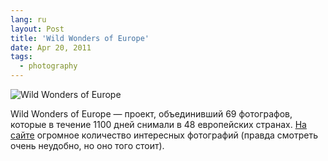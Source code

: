 ```yaml
---
lang: ru
layout: Post
title: 'Wild Wonders of Europe'
date: Apr 20, 2011
tags:
  - photography
---
```


![Wild Wonders of Europe](upload://SVZ-2009-02-25-133425.jpg "Great Grey Owl (Strix nebulosa) perched on camera, Finland. © [Sven Zacek](http://www.wild-wonders.com/gallery_display.asp?gallery=ZacekSven_Finland) / [Wild Wonders of Europe](http://www.wild-wonders.com/).")

Wild Wonders of Europe — проект, объединивший 69 фотографов, которые в течение 1100 дней снимали в 48 европейских странах. [На сайте](http://www.wild-wonders.com/galleries.asp) огромное количество интересных фотографий (правда смотреть очень неудобно, но оно того стоит).
